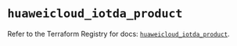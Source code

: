 # `huaweicloud_iotda_product`

Refer to the Terraform Registry for docs: [`huaweicloud_iotda_product`](https://registry.terraform.io/providers/huaweicloud/huaweicloud/1.71.1/docs/resources/iotda_product).
